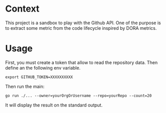 # Context
This project is a sandbox to play with the Github API.
One of the purpose is to extract some metric from the code lifecycle inspired by DORA metrics.

# Usage

First, you must create a token that allow to read the repository data.
Then define an the following env variable.

```shell
export GITHUB_TOKEN=XXXXXXXXXX
```

Then run the main:

```shell
go run ./... --owner=yourOrgOrUsername --repo=yourRepo --count=20
```

It will display the result on the standard output.
